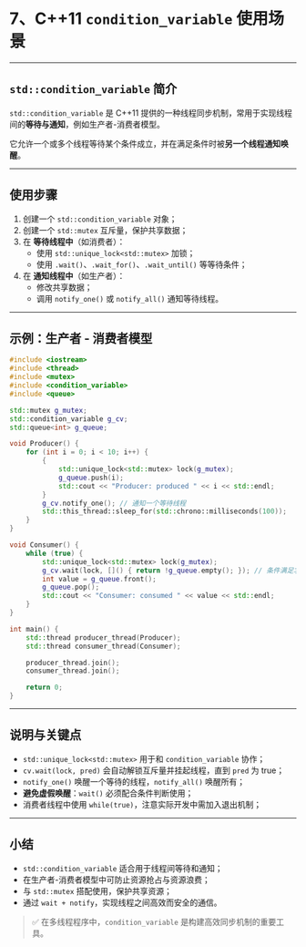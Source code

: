 # 7、C++11 `condition_variable` 使用场景

---

## `std::condition_variable` 简介

`std::condition_variable` 是 C++11 提供的一种线程同步机制，常用于实现线程间的**等待与通知**，例如生产者-消费者模型。

它允许一个或多个线程等待某个条件成立，并在满足条件时被**另一个线程通知唤醒**。

---

## 使用步骤

1. 创建一个 `std::condition_variable` 对象；
2. 创建一个 `std::mutex` 互斥量，保护共享数据；
3. 在 **等待线程中**（如消费者）：
   - 使用 `std::unique_lock<std::mutex>` 加锁；
   - 使用 `.wait()`、`.wait_for()`、`.wait_until()` 等等待条件；
4. 在 **通知线程中**（如生产者）：
   - 修改共享数据；
   - 调用 `notify_one()` 或 `notify_all()` 通知等待线程。

---

## 示例：生产者 - 消费者模型

```cpp
#include <iostream>
#include <thread>
#include <mutex>
#include <condition_variable>
#include <queue>

std::mutex g_mutex;
std::condition_variable g_cv;
std::queue<int> g_queue;

void Producer() {
    for (int i = 0; i < 10; i++) {
        {
            std::unique_lock<std::mutex> lock(g_mutex);
            g_queue.push(i);
            std::cout << "Producer: produced " << i << std::endl;
        }
        g_cv.notify_one(); // 通知一个等待线程
        std::this_thread::sleep_for(std::chrono::milliseconds(100));
    }
}

void Consumer() {
    while (true) {
        std::unique_lock<std::mutex> lock(g_mutex);
        g_cv.wait(lock, []() { return !g_queue.empty(); }); // 条件满足才继续
        int value = g_queue.front();
        g_queue.pop();
        std::cout << "Consumer: consumed " << value << std::endl;
    }
}

int main() {
    std::thread producer_thread(Producer);
    std::thread consumer_thread(Consumer);

    producer_thread.join();
    consumer_thread.join();

    return 0;
}
```

---

## 说明与关键点

- `std::unique_lock<std::mutex>` 用于和 `condition_variable` 协作；
- `cv.wait(lock, pred)` 会自动解锁互斥量并挂起线程，直到 `pred` 为 true；
- `notify_one()` 唤醒一个等待的线程，`notify_all()` 唤醒所有；
- **避免虚假唤醒**：`wait()` 必须配合条件判断使用；
- 消费者线程中使用 `while(true)`，注意实际开发中需加入退出机制；

---

## 小结

- `std::condition_variable` 适合用于线程间等待和通知；
- 在生产者-消费者模型中可防止资源抢占与资源浪费；
- 与 `std::mutex` 搭配使用，保护共享资源；
- 通过 `wait + notify`，实现线程之间高效而安全的通信。

> ✅ 在多线程程序中，`condition_variable` 是构建高效同步机制的重要工具。

